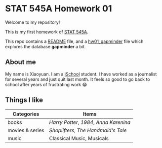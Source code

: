 # STAT 545A Homework 01

Welcome to my repository!  

This is my first homework of [STAT 545A][1]. 

This repo contains a [README](https://github.com/STAT545-UBC-students/hw01-xiaoyuanf/blob/master/README.md) file, and a [hw01_gapminder](https://github.com/STAT545-UBC-students/hw01-xiaoyuanf/blob/master/hw01_gapminder.md) file which explores the database **gapminder** a bit.

## About me

My name is Xiaoyuan. I am a [iSchool][2] student. I have worked as a journalist for several years and just quit last month. It feels so good to go back to school after years of frustrating work :joy:

## Things I like

Categories | Items
------- | -------
books | _Harry Potter_, _1984_, _Anna Karenina_
movies & series | _Shoplifters_, _The Handmaid's Tale_
music | Classical Music, Musicals

[1]:	http://stat545.com/Classroom/
[2]:	https://slais.ubc.ca/
